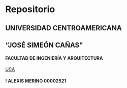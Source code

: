 # Repositorio

## UNIVERSIDAD CENTROAMERICANA
## “JOSÉ SIMEÓN CAÑAS”

#### FACULTAD DE INGENIERÍA Y ARQUITECTURA
[UCA](https://uca.edu.sv/)

#### ! ALEXIS MERINO 00002521

